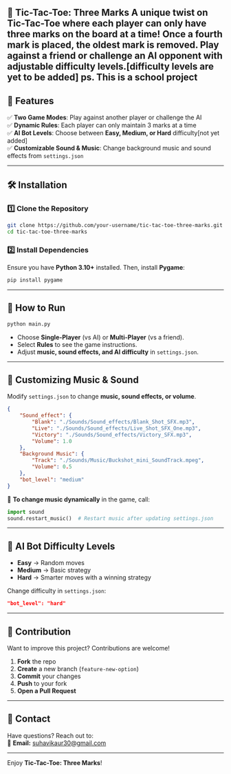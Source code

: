 
**📌 Tic-Tac-Toe: Three Marks**
A unique twist on Tic-Tac-Toe where each player can only have **three marks** on the board at a time! Once a fourth mark is placed, the oldest mark is removed. Play **against a friend** or challenge an **AI opponent** with adjustable difficulty levels.[difficulty levels are yet to be added]
ps. This is a school project
---

## **📜 Features**
✅ **Two Game Modes**: Play against another player or challenge the AI  
✅ **Dynamic Rules**: Each player can only maintain 3 marks at a time  
✅ **AI Bot Levels**: Choose between **Easy, Medium, or Hard** difficulty[not yet added]  
✅ **Customizable Sound & Music**: Change background music and sound effects from `settings.json`    

---

## **🛠 Installation**
### **1️⃣ Clone the Repository**
```sh
git clone https://github.com/your-username/tic-tac-toe-three-marks.git
cd tic-tac-toe-three-marks
```

### **2️⃣ Install Dependencies**
Ensure you have **Python 3.10+** installed. Then, install **Pygame**:
```sh
pip install pygame
```

---

## **🚀 How to Run**
```sh
python main.py
```
- Choose **Single-Player** (vs AI) or **Multi-Player** (vs a friend).  
- Select **Rules** to see the game instructions.  
- Adjust **music, sound effects, and AI difficulty** in `settings.json`.

---

## **🎵 Customizing Music & Sound**
Modify `settings.json` to change **music, sound effects, or volume**.

```json
{
    "Sound_effect": {
        "Blank": "./Sounds/Sound_effects/Blank_Shot_SFX.mp3",
        "Live": "./Sounds/Sound_effects/Live_Shot_SFX_One.mp3",
        "Victory": "./Sounds/Sound_effects/Victory_SFX.mp3",
        "Volume": 1.0
    },
    "Background Music": {
        "Track": "./Sounds/Music/Buckshot_mini_SoundTrack.mpeg",
        "Volume": 0.5
    },
    "bot_level": "medium"
}
```
🎯 **To change music dynamically** in the game, call:
```python
import sound
sound.restart_music()  # Restart music after updating settings.json
```

---

## **🤖 AI Bot Difficulty Levels**
- **Easy** → Random moves  
- **Medium** → Basic strategy  
- **Hard** → Smarter moves with a winning strategy  

Change difficulty in `settings.json`:
```json
"bot_level": "hard"
```
---

## **📝 Contribution**
Want to improve this project? Contributions are welcome!  

1. **Fork** the repo  
2. **Create** a new branch (`feature-new-option`)  
3. **Commit** your changes  
4. **Push** to your fork  
5. **Open a Pull Request**  

---

## **📧 Contact**
Have questions? Reach out to:  
📩 **Email:** suhavikaur30@gmail.com  

---

Enjoy **Tic-Tac-Toe: Three Marks**!
